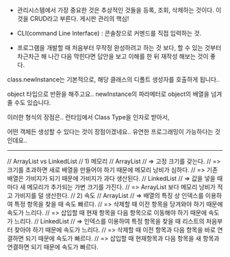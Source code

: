 
* 관리시스템에서 가장 중요한 것은 추상적인 것들을 등록, 조회, 삭제하는 것이다.
이것을 CRUD라고 부른다. 게시판 관리의 핵심! 

*  CLI(command Line Interface) : 콘솔창으로 커멘드를 직접 입력하는 것.

* 프로그램을 개발할 때 처음부터 무작정 완성하려고 하는 것 보다, 할 수 있는 것부터 차근차근 해 나간 다음 막힌다면 답안을 보고 이해를 한 뒤 재작성 해보는 것이 좋다.


class.newInstance는 기본적으로, 해당 클래스의 디폴트 생성자를 호출하게 됩니다..

object 타입으로 반환을 해주고요.. newInstance의 파라메터로 object의 배열을 넘겨줄 수도 있습니다.

이러한 형식의 장점은.. 런타임에서 Class Type을 인자로 받아서,

어떤 객체든 생성할 수 있다는 것이 장점이겠네요.. 유연한 프로그래밍이 가능하다는 것인데요..

----------------

// ArrayList vs LinkedList
// 1) 메모리
// ArrayList
//    => 고정 크기를 갖는다.
//    => 크기를 초과하면 새로 배열을 만들어야 하기 때문에 메모리 낭비가 심하다.
//    => 기존 배열은 가비지가 되기 때문에 가비지가 과다 생산된다.
// LinkedList
//    => 값을 넣을 때마다 새 메모리가 추가되는 가변 크기를 가진다.
//    => ArrayList 보다 메모리 낭비가 적고 가비지를 덜 생산한다.
// 2) 속도
// ArrayList
//    => 배열의 특징 상 인덱스를 이용하여 특정 항목을 찾을 때 속도 빠르다.
//    => 삭제할 때 이전 항목을 당겨와야 하기 때문에 속도가 느리다.
//    => 삽입할 때 현재 항목을 다음 항목으로 이동해야 하기 때문에 속도가 느리다.
// LinkedList
//    => 인덱스를 이용하여 특정 항목을 찾을 때 리스트의 처음부터 찾아야 하기 때문에 속도가 느리다.
//    => 삭제할 때 이전 항목과 다음 항목을 바로 연결하면 되기 때문에 속도가 빠르다.
//    => 삽입할 때 현재항목과 다음 항목을 새 항목과 연결하면 되기 때문에 속도가 빠르다.

